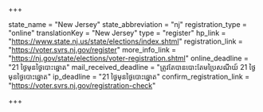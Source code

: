+++

state_name = "New Jersey"
state_abbreviation = "nj"
registration_type = "online"
translationKey = "New Jersey"
type = "register"
hp_link = "https://www.state.nj.us/state/elections/index.shtml"
registration_link = "https://voter.svrs.nj.gov/register"
more_info_link = "https://nj.gov/state/elections/voter-registration.shtml"
online_deadline = "21 ថ្ងៃមុនថ្ងៃបោះឆ្នោត"
mail_received_deadline = "ត្រូវតែបានបោះតែមប្រៃសណីយ៍ 21 ថ្ងៃមុនថ្ងៃបោះឆ្នោត"
ip_deadline = "21 ថ្ងៃមុនថ្ងៃបោះឆ្នោត"
confirm_registration_link = "https://voter.svrs.nj.gov/registration-check"

+++